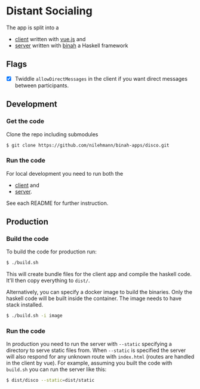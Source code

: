 # Distant Socialing

The app is split into a 

* [client](/client) written with [vue.js](https://vuejs.org/) and 
* [server](/server) written with [binah](https://github.com/binah-framework/binah) a Haskell framework

## Flags

- [x] Twiddle `allowDirectMessages` in the client if you want direct messages between participants.

## Development

### Get the code

Clone the repo including submodules

```bash
$ git clone https://github.com/nilehmann/binah-apps/disco.git
```

### Run the code

For local development you need to run both the 

* [client](https://github.com/nilehmann/binah-apps/tree/master/covid/client#readme) and 
* [server](https://github.com/nilehmann/binah-apps/tree/master/covid/server#readme). 

See each README for further instruction.

## Production

### Build the code

To build the code for production run:

```bash
$ ./build.sh
```

This will create bundle files for the client app and compile the haskell code. It'll then copy everything to `dist/`.

Alternatively, you can specify a docker image to build the binaries. Only the haskell code will be built inside the container. The image needs to have stack installed.

```bash
$ ./build.sh -i image
```

### Run the code

In production you need to run the server with `--static` specifying a directory to serve static files from. When `--static` is specified the server will also respond for any unknown route with `index.html` (routes are handled in the client by vue).
For example, assuming you built the code with `build.sh` you can run the server like this:

```bash
$ dist/disco --static=dist/static
```

